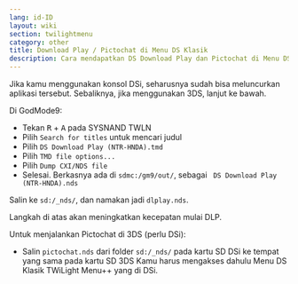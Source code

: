 ```yaml
---
lang: id-ID
layout: wiki
section: twilightmenu
category: other
title: Download Play / Pictochat di Menu DS Klasik
description: Cara mendapatkan DS Download Play dan Pictochat di Menu DS Klasik TWiLight Menu++
---
```


Jika kamu menggunakan konsol DSi, seharusnya sudah bisa meluncurkan aplikasi tersebut. Sebaliknya, jika menggunakan 3DS, lanjut ke bawah.

Di GodMode9:
- Tekan <kbd class="r">R</kbd> + <kbd class="face">A</kbd> pada SYSNAND TWLN
- Pilih `Search for titles` untuk mencari judul
- Pilih `DS Download Play (NTR-HNDA).tmd`
- Pilih `TMD file options...`
- Pilih `Dump CXI/NDS file`
- Selesai. Berkasnya ada di `sdmc:/gm9/out/`, sebagai ` DS Download Play (NTR-HNDA).nds`

Salin ke `sd:/_nds/`, dan namakan jadi `dlplay.nds`.

Langkah di atas akan meningkatkan kecepatan mulai DLP.

Untuk menjalankan Pictochat di 3DS (perlu DSi):
- Salin `pictochat.nds` dari folder `sd:/_nds/` pada kartu SD DSi ke tempat yang sama pada kartu SD 3DS Kamu harus mengakses dahulu Menu DS Klasik TWiLight Menu++ yang di DSi.
